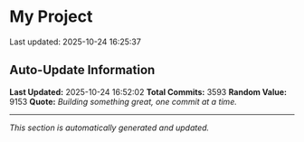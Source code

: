 # My Project


Last updated: 2025-10-24 16:25:37
















































































































































































































































































































































































































































































































































































































































































































































































































































































































































































































































































































































































































































































































































































































































































































































































































































































































































































































































































































































































































































































































































































































































































































































































































































































































































































































































































































































































































































































































































































































































































































































































































































































































































































































































































































































































































































































































































































































































































































































































































































































































































## Auto-Update Information

**Last Updated:** 2025-10-24 16:52:02
**Total Commits:** 3593
**Random Value:** 9153
**Quote:** _Building something great, one commit at a time._

---
_This section is automatically generated and updated._